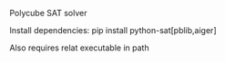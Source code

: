 Polycube SAT solver

Install dependencies:
  pip install python-sat[pblib,aiger]

Also requires relat executable in path
